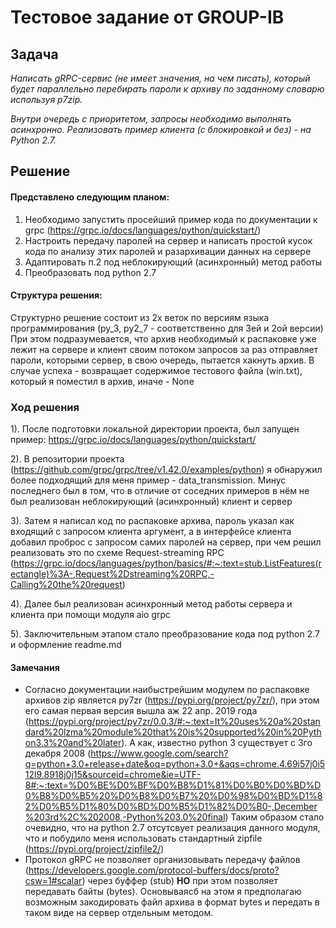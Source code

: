 # Тестовое задание от GROUP-IB

## Задача
_Написать gRPC-сервис (не имеет значения, на чем писать),
который будет параллельно перебирать пароли к архиву по заданному словарю используя p7zip._

_Внутри очередь с приоритетом, запросы необходимо выполнять асинхронно.
Реализовать пример клиента (с блокировкой и без) - на Python 2.7._


## Решение
#### Представлено следующим планом:
1. Необходимо запустить просейший пример кода по документации к grpc (https://grpc.io/docs/languages/python/quickstart/)
2. Настроить передачу паролей на сервер и написать простой кусок кода по анализу этих паролей и разархивации данных на сервере
3. Адаптировать п.2 под неблокирующий (асинхронный) метод работы
4. Преобразовать под python 2.7


#### Структура решения:
Структурно решение состоит из 2х веток по версиям языка программирования (py_3, py2_7 - соответственно для 3ей и 2ой версии)
При этом подразумевается, что архив необходимый к распаковке уже лежит на сервере и клиент своим потоком запросов за раз отправляет пароли, которыми сервер, в свою очередь, пытается хакнуть архив. В случае успеха - возвращает содержимое тестового файла (win.txt), который я поместил в архив, иначе - None


### Ход решения
1). После подготовки локальной директории проекта, был запущен пример: https://grpc.io/docs/languages/python/quickstart/

2). В репозитории проекта (https://github.com/grpc/grpc/tree/v1.42.0/examples/python) я обнаружил более подходящий для меня пример - data_transmission. Минус последнего был в том, что в отличие от соседних примеров в нём не был реализован неблокирующий (асинхронный) клиент и сервер

3). Затем я написал код по распаковке архива, пароль указал как входящий с запросом клиента аргумент, а в интерфейсе клиента добавил проброс с запросом самих паролей на сервер, при чем решил реализовать это по схеме Request-streaming RPC  (https://grpc.io/docs/languages/python/basics/#:~:text=stub.ListFeatures(rectangle)%3A-,Request%2Dstreaming%20RPC,-Calling%20the%20request)

4). Далее был реализован асинхронный метод работы сервера и клиента при помощи модуля aio grpc

5). Заключительным этапом стало преобразование кода под python 2.7 и оформление readme.md


#### **Замечания**
* Согласно документации наибыстрейшим модулем по распаковке архивов zip является py7zr (https://pypi.org/project/py7zr/), при этом его самая первая версия вышла аж 22 апр. 2019 года (https://pypi.org/project/py7zr/0.0.3/#:~:text=It%20uses%20a%20standard%20lzma%20module%20that%20is%20supported%20in%20Python3.3%20and%20later). А как, известно python 3 существует с 3го декабря 2008 (https://www.google.com/search?q=python+3.0+release+date&oq=python+3.0+&aqs=chrome.4.69i57j0i512l9.8918j0j15&sourceid=chrome&ie=UTF-8#:~:text=%D0%BE%D0%BF%D0%B8%D1%81%D0%B0%D0%BD%D0%B8%D0%B5%20%D0%B8%D0%B7%20%D0%98%D0%BD%D1%82%D0%B5%D1%80%D0%BD%D0%B5%D1%82%D0%B0-,December%203rd%2C%202008,-Python%203.0%20final) Таким образом стало очевидно, что на python 2.7 отсутсвует реализация данного модуля, что и побудило меня использовать стандартный zipfile (https://pypi.org/project/zipfile2/)
* Протокол gRPC не позволяет организовывать передачу файлов (https://developers.google.com/protocol-buffers/docs/proto?csw=1#scalar) через буффер (stub) **НО** при этом позволяет передавать байты (bytes). Основываясб на этом я предполагаю возможным закодировать файл архива в формат bytes и передать в таком виде на сервер отдельным методом.

